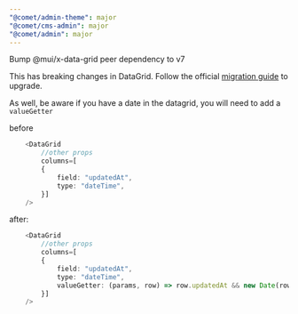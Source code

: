 ```yaml
---
"@comet/admin-theme": major
"@comet/cms-admin": major
"@comet/admin": major
---
```


Bump @mui/x-data-grid peer dependency to v7

This has breaking changes in DataGrid.
Follow the official [migration guide](<(https://mui.com/x/migration/migration-data-grid-v6/)>) to upgrade.

As well, be aware if you have a date in the datagrid, you will need to add a `valueGetter`

before
```typescript
    <DataGrid
        //other props
        columns=[
        {
            field: "updatedAt",
            type: "dateTime",
        }] 
    />
```

after:
```typescript
    <DataGrid
        //other props
        columns=[
        {
            field: "updatedAt",
            type: "dateTime",
            valueGetter: (params, row) => row.updatedAt && new Date(row.updatedAt)
        }] 
    />
```